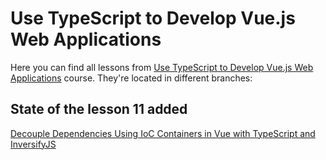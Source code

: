 # Use TypeScript to Develop Vue.js Web Applications

Here you can find all lessons from [Use TypeScript to Develop Vue.js Web Applications](https://egghead.io/courses/use-typescript-to-develop-vue-js-web-applications) course. They're located in different branches:

## State of the lesson 11 added

[Decouple Dependencies Using IoC Containers in Vue with TypeScript and InversifyJS](https://egghead.io/lessons/vue-js-decouple-dependencies-using-ioc-containers-in-vue-with-typescript-and-inversifyjs)
